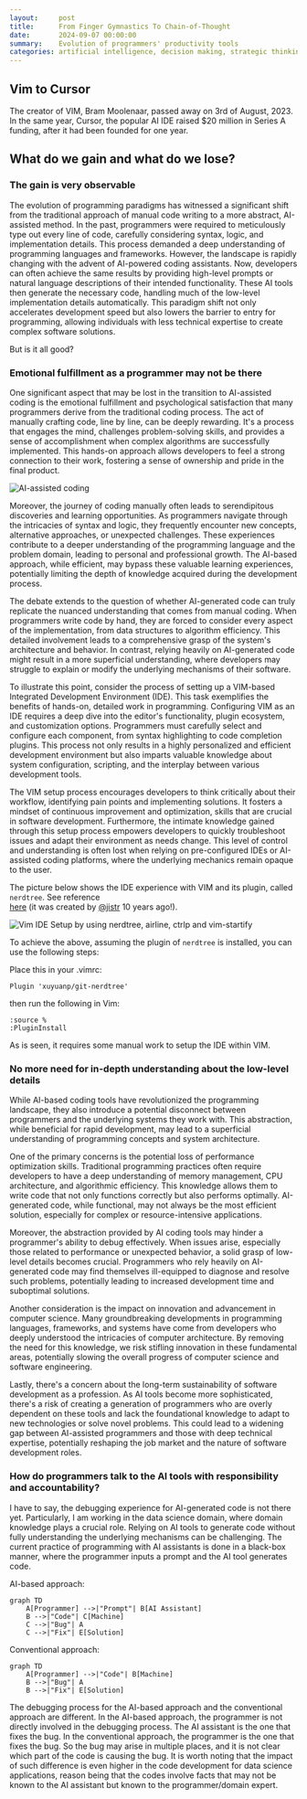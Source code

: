 ```yaml
---
layout:     post
title:      From Finger Gymnastics To Chain-of-Thought
date:       2024-09-07 00:00:00
summary:    Evolution of programmers' productivity tools 
categories: artificial intelligence, decision making, strategic thinking, change management
---
```


## Vim to Cursor

The creator of VIM, Bram Moolenaar, passed away on 3rd of August, 2023. In the
same year, Cursor, the popular AI IDE raised $20 million in Series A funding,
after it had been founded for one year.

## What do we gain and what do we lose?

### The gain is very observable

The evolution of programming paradigms has witnessed a significant shift from
the traditional approach of manual code writing to a more abstract, AI-assisted
method. In the past, programmers were required to meticulously type out every
line of code, carefully considering syntax, logic, and implementation details.
This process demanded a deep understanding of programming languages and
frameworks. However, the landscape is rapidly changing with the advent of
AI-powered coding assistants. Now, developers can often achieve the same results
by providing high-level prompts or natural language descriptions of their
intended functionality. These AI tools then generate the necessary code,
handling much of the low-level implementation details automatically. This
paradigm shift not only accelerates development speed but also lowers the
barrier to entry for programming, allowing individuals with less technical
expertise to create complex software solutions.

But is it all good?

### Emotional fulfillment as a programmer may not be there

One significant aspect that may be lost in the transition to AI-assisted coding
is the emotional fulfillment and psychological satisfaction that many
programmers derive from the traditional coding process. The act of manually
crafting code, line by line, can be deeply rewarding. It's a process that
engages the mind, challenges problem-solving skills, and provides a sense of
accomplishment when complex algorithms are successfully implemented. This
hands-on approach allows developers to feel a strong connection to their work,
fostering a sense of ownership and pride in the final product.

![AI-assisted coding](https://compote.slate.com/images/fe8e6b45-1ea0-45db-ade4-7ce00647041b.jpeg?crop=1560%2C1040%2Cx0%2Cy0&width=840)

Moreover, the journey of coding manually often leads to serendipitous
discoveries and learning opportunities. As programmers navigate through the
intricacies of syntax and logic, they frequently encounter new concepts,
alternative approaches, or unexpected challenges. These experiences contribute
to a deeper understanding of the programming language and the problem domain,
leading to personal and professional growth. The AI-based approach, while
efficient, may bypass these valuable learning experiences, potentially limiting
the depth of knowledge acquired during the development process.

The debate extends to the question of whether AI-generated code can truly
replicate the nuanced understanding that comes from manual coding. When
programmers write code by hand, they are forced to consider every aspect of the
implementation, from data structures to algorithm efficiency. This detailed
involvement leads to a comprehensive grasp of the system's architecture and
behavior. In contrast, relying heavily on AI-generated code might result in a
more superficial understanding, where developers may struggle to explain or
modify the underlying mechanisms of their software.

To illustrate this point, consider the process of setting up a VIM-based
Integrated Development Environment (IDE). This task exemplifies the benefits of
hands-on, detailed work in programming. Configuring VIM as an IDE requires a
deep dive into the editor's functionality, plugin ecosystem, and customization
options. Programmers must carefully select and configure each component, from
syntax highlighting to code completion plugins. This process not only results in
a highly personalized and efficient development environment but also imparts
valuable knowledge about system configuration, scripting, and the interplay
between various development tools.

The VIM setup process encourages developers to think critically about their
workflow, identifying pain points and implementing solutions. It fosters a
mindset of continuous improvement and optimization, skills that are crucial in
software development. Furthermore, the intimate knowledge gained through this
setup process empowers developers to quickly troubleshoot issues and adapt their
environment as needs change. This level of control and understanding is often
lost when relying on pre-configured IDEs or AI-assisted coding platforms, where
the underlying mechanics remain opaque to the user.

The picture below shows the IDE experience with VIM and its plugin, called `nerdtree`. See reference  
[here](https://vimawesome.com/plugin/git-nerdtree) (it was created by
[@jistr](https://github.com/jistr) 10 years ago!).

![Vim IDE Setup by using nerdtree, airline, ctrlp and vim-startify](https://i.imgur.com/jSCwGjU.gif?1)

To achieve the above, assuming the plugin of `nerdtree` is installed, you can use the following steps:

Place this in your .vimrc:

```vim
Plugin 'xuyuanp/git-nerdtree'
```

then run the following in Vim:

```vim
:source %
:PluginInstall
```
As is seen, it requires some manual work to setup the IDE within VIM. 

### No more need for in-depth understanding about the low-level details

While AI-based coding tools have revolutionized the programming landscape, they
also introduce a potential disconnect between programmers and the underlying
systems they work with. This abstraction, while beneficial for rapid
development, may lead to a superficial understanding of programming concepts and
system architecture.

One of the primary concerns is the potential loss of performance optimization
skills. Traditional programming practices often require developers to have a
deep understanding of memory management, CPU architecture, and algorithmic
efficiency. This knowledge allows them to write code that not only functions
correctly but also performs optimally. AI-generated code, while functional, may
not always be the most efficient solution, especially for complex or
resource-intensive applications.

Moreover, the abstraction provided by AI coding tools may hinder a programmer's
ability to debug effectively. When issues arise, especially those related to
performance or unexpected behavior, a solid grasp of low-level details becomes
crucial. Programmers who rely heavily on AI-generated code may find themselves
ill-equipped to diagnose and resolve such problems, potentially leading to
increased development time and suboptimal solutions.

Another consideration is the impact on innovation and advancement in computer
science. Many groundbreaking developments in programming languages, frameworks,
and systems have come from developers who deeply understood the intricacies of
computer architecture. By removing the need for this knowledge, we risk stifling
innovation in these fundamental areas, potentially slowing the overall progress
of computer science and software engineering.

Lastly, there's a concern about the long-term sustainability of software
development as a profession. As AI tools become more sophisticated, there's a
risk of creating a generation of programmers who are overly dependent on these
tools and lack the foundational knowledge to adapt to new technologies or solve
novel problems. This could lead to a widening gap between AI-assisted
programmers and those with deep technical expertise, potentially reshaping the
job market and the nature of software development roles.

### How do programmers talk to the AI tools with responsibility and accountability?

I have to say, the debugging experience for AI-generated code is not there yet.
Particularly, I am working in the data science domain, where domain knowledge
plays a crucial role. Relying on AI tools to generate code without fully
understanding the underlying mechanisms can be challenging. The current practice
of programming with AI assistants is done in a black-box manner, where the
programmer inputs a prompt and the AI tool generates code. 

AI-based approach:
```mermaid
graph TD
    A[Programmer] -->|"Prompt"| B[AI Assistant]
    B -->|"Code"| C[Machine]
    C -->|"Bug"| A
    C -->|"Fix"| E[Solution]
```

Conventional approach:
```mermaid
graph TD
    A[Programmer] -->|"Code"| B[Machine]
    B -->|"Bug"| A
    B -->|"Fix"| E[Solution]
```

The debugging process for the AI-based approach and the conventional approach
are different. In the AI-based approach, the programmer is not directly involved
in the debugging process. The AI assistant is the one that fixes the bug. In the
conventional approach, the programmer is the one that fixes the bug. So the bug
may arise in multiple places, and it is not clear which part of the code is
causing the bug. It is worth noting that the impact of such difference is even
higher in the code development for data science applications, reason being that
the codes involve facts that may not be known to the AI assistant but known to
the programmer/domain expert.